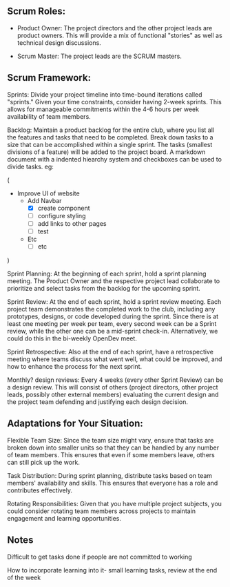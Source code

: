 ## Scrum Roles:

- Product Owner: The project directors and the other project leads are product owners. This will provide a mix of functional "stories" as well as technical design discussions.

- Scrum Master: The project leads are the SCRUM masters.

## Scrum Framework:

Sprints: Divide your project timeline into time-bound iterations called "sprints." Given your time constraints, consider having 2-week sprints. This allows for manageable commitments within the 4-6 hours per week availability of team members.

Backlog: Maintain a product backlog for the entire club, where you list all the features and tasks that need to be completed. Break down tasks to a size that can be accomplished within a single sprint. The tasks (smallest divisions of a feature) will be added to the project board. A markdown document with a indented hiearchy system and checkboxes can be used to divide tasks. eg: 

(
- Improve UI of website
  - Add Navbar
    - [x] create component
    - [ ] configure styling
    - [ ] add links to other pages
    - [ ] test
  - Etc
    - [ ] etc
    
) 

Sprint Planning: At the beginning of each sprint, hold a sprint planning meeting. The Product Owner and the respective project lead collaborate to prioritize and select tasks from the backlog for the upcoming sprint.

Sprint Review: At the end of each sprint, hold a sprint review meeting. Each project team demonstrates the completed work to the club, including any prototypes, designs, or code developed during the sprint. Since there is at least one meeting per week per team, every second week can be a Sprint review, while the other one can be a mid-sprint check-in. Alternatively, we could do this in the bi-weekly OpenDev meet.

Sprint Retrospective: Also at the end of each sprint, have a retrospective meeting where teams discuss what went well, what could be improved, and how to enhance the process for the next sprint.

Monthly? design reviews: Every 4 weeks (every other Sprint Review) can be a design review. This will consist of others (project directors, other project leads, possibly other external members) evaluating the current design and the project team defending and justifying each design decision.


## Adaptations for Your Situation:

Flexible Team Size: Since the team size might vary, ensure that tasks are broken down into smaller units so that they can be handled by any number of team members. This ensures that even if some members leave, others can still pick up the work.

Task Distribution: During sprint planning, distribute tasks based on team members' availability and skills. This ensures that everyone has a role and contributes effectively.

Rotating Responsibilities: Given that you have multiple project subjects, you could consider rotating team members across projects to maintain engagement and learning opportunities.


## Notes

Difficult to get tasks done if people are not committed to working

How to incorporate learning into it- small learning tasks, review at the end of the week
